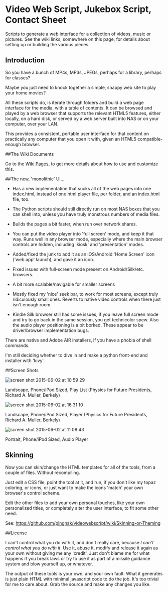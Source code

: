 # Video Web Script, Jukebox Script, Contact Sheet

Scripts to generate a web interface for a collection of videos, music or pictures.  See the wiki links, somewhere on this page, for details about setting up or building the various pieces.

## Introduction

So you have a bunch of MP4s, MP3s, JPEGs, perhaps for a library, perhaps for classes?  

Maybe you just need to knock together a simple, snappy web site to play your home movies?

All these scripts do, is iterate through folders and build a web page interface for the media, with a table of contents.  It can be browsed and played by a web browser that supports the relevant HTML5 features, either locally, on a hard disk, or served by a web server built into NAS or on your computer, over your LAN.

This provides a consistent, portable user interface for that content on practically any computer that you open it with, given an HTML5 compatible-enough browser.

##The Wiki Documents

Go to the [Wiki Pages](https://github.com/pingnak/videowebscript/wiki), to get more details about how to use and customize this.

##The new, 'monolithic' UI...

* Has a new implementation that sucks all of the web pages into one index.html, instead of one html player file, per folder, and an index.html file, too.

* The Python scripts should still directly run on most NAS boxes that you can shell into, unless you have truly monstrous numbers of media files.

* Builds the pages a bit faster, when run over network shares.

* You can put the video player into 'full screen' mode, and keep it that way.  Runs well in any browser mode, especially where the main browser controls are hidden, including 'kiosk' and 'presentation' modes.

* Added/fixed the junk to add it as an iOS/Android 'Home Screen' icon ('web app' launch), and gave it an icon.

* Fixed issues with full-screen mode present on Android/Silk/etc. browsers.  

* A bit more scalable/navigable for smaller screens

* Mostly fixed my 'nice' seek bar, to work for most screens, except truly ridiculously small ones.  Reverts to native video controls when there just isn't enough room.

* Kindle Silk browser still has some issues, if you leave full screen mode and try to go back in the same session, you get technicolor spew.  Also the audio player positioning is a bit borked.  These appear to be driver/browser implementation bugs.

There are native and Adobe AIR installers, if you have a phobia of shell commands.

I'm still deciding whether to dive in and make a python front-end and installer with 'kivy'. 

##Screen Shots

![screen shot 2015-06-02 at 10 59 29](https://cloud.githubusercontent.com/assets/6754243/7943027/de4f79f2-0916-11e5-84b4-e001eab2c205.png)

Landscape, Phone/iPod Sized, Play List (Physics for Future Presidents, Richard A. Muller, Berkely)

![screen shot 2015-06-02 at 16 31 10](https://cloud.githubusercontent.com/assets/6754243/7949663/12d0a272-0945-11e5-83d7-e299326282ce.png)

Landscape, Phone/iPod Sized, Player (Physics for Future Presidents, Richard A. Muller, Berkely)

![screen shot 2015-06-02 at 11 08 43](https://cloud.githubusercontent.com/assets/6754243/7943181/ced4c2ba-0917-11e5-8084-93cc4e463900.png)

Portrait, Phone/iPod Sized, Audio Player

## Skinning

Now you can skin/change the HTML templates for all of the tools, from a couple of files.  Without recompiling.  

Just edit a CSS file, point the tool at it, and run, if you don't like my topaz coloring, or icons, or just want to make the icons 'match' your own browser's control scheme.

Edit the other files to add your own personal touches, like your own personalized titles, or completely alter the user interface, to fit some other need.

See: https://github.com/pingnak/videowebscript/wiki/Skinning-or-Theming

##License

I can't control what you do with it, and don't really care, because _I can't control what you do with it_.  Use it, abuse it, modify and release it again as your own without giving me any 'credit'.  Just don't blame me for what happens if you break laws or try to use it as part of a missile guidance system and blow yourself up, or whatever.

The output of these tools is your own, and your own fault.  What it generates is just plain HTML with minimal javascript code to do the job.  It's too trivial for me to care about.  Grab the source and make any changes you like.

